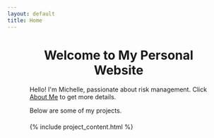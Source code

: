 ```yaml
---
layout: default
title: Home
---
```


<div style="margin: 20px auto; width: 80%; max-width: 800px; text-align: left;">
  <h1 style="text-align: center;"> Welcome to My Personal Website </h1>
  <p>Hello! I'm Michelle, passionate about risk management. Click <a href="https://michelleziqi.github.io/about%20me/">About Me</a> to get more details.</p>
  <p>Below are some of my projects.</p>

  <div style="margin: 20px 0;">
    {% include project_content.html %}
  </div>
</div>

